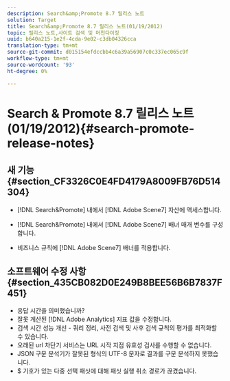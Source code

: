 ```yaml
---
description: Search&amp;Promote 8.7 릴리스 노트
solution: Target
title: Search&amp;Promote 8.7 릴리스 노트(01/19/2012)
topic: 릴리스 노트,사이트 검색 및 머천다이징
uuid: b640a215-1e2f-4cda-9e02-c3db04326cca
translation-type: tm+mt
source-git-commit: d015154efdccbb4c6a39a56907c0c337ec065c9f
workflow-type: tm+mt
source-wordcount: '93'
ht-degree: 0%

---
```



# Search &amp; Promote 8.7 릴리스 노트(01/19/2012){#search-promote-release-notes}

## 새 기능 {#section_CF3326C0E4FD4179A8009FB76D514304}

* [!DNL Search&Promote] 내에서 [!DNL Adobe Scene7] 자산에 액세스합니다.
* [!DNL Search&Promote] 내에서 [!DNL Adobe Scene7] 배너 매개 변수를 구성합니다.

* 비즈니스 규칙에 [!DNL Adobe Scene7] 배너를 적용합니다.

## 소프트웨어 수정 사항 {#section_435CB082D0E249B8BEE56B6B7837F451}

* 응답 시간을 의미했습니까?
* 잘못 계산된 [!DNL Adobe Analytics] 지표 값을 수정합니다.
* 검색 시간 성능 개선 - 쿼리 정리, 사전 검색 및 사후 검색 규칙의 평가를 최적화할 수 있습니다.
* 오래된 url 차단기 서비스는 URL 시작 지점 유효성 검사를 수행할 수 없습니다.
* JSON 구문 분석기가 잘못된 형식의 UTF-8 문자로 결과를 구문 분석하지 못했습니다.
* $ 기호가 있는 다중 선택 패싯에 대해 패싯 실행 취소 경로가 끊겼습니다.

